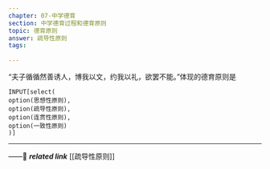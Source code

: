 ```yaml
---
chapter: 07-中学德育
section: 中学德育过程和德育原则
topic: 德育原则
answer: 疏导性原则
tags:
  
---
```


“夫子循循然善诱人，博我以文，约我以礼，欲罢不能。”体现的德育原则是

```meta-bind
INPUT[select(
option(思想性原则),
option(疏导性原则),
option(连贯性原则),
option(一致性原则)
)]
```

---
——🔗 ***related link*** [[疏导性原则]]
